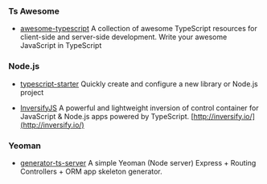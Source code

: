 ### Ts Awesome

* [awesome-typescript](https://github.com/dzharii/awesome-typescript) A collection of awesome TypeScript resources for client-side and server-side development. Write your awesome JavaScript in TypeScript





### Node.js

* [typescript-starter](https://github.com/bitjson/typescript-starter) Quickly create and configure a new library or Node.js project

* [InversifyJS](https://github.com/inversify/InversifyJS/) A powerful and lightweight inversion of control container for JavaScript &  Node.js apps powered by TypeScript. [http://inversify.io/](http://inversify.io/)

### Yeoman

* [generator-ts-server](https://legacy.gitbook.com/book/nowgoant/fek-awesome/edit#) A simple Yeoman \(Node server\) Express + Routing Controllers + ORM app skeleton generator.



